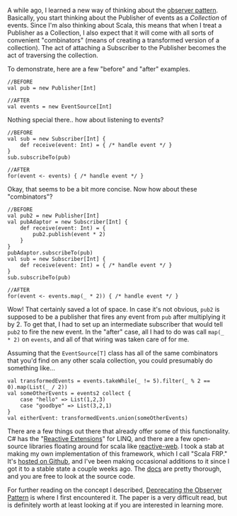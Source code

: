 A while ago, I learned a new way of thinking about the [observer pattern](http://en.wikipedia.org/wiki/Observer_pattern). Basically, you start thinking about the Publisher of events as a *Collection* of events. Since I'm also thinking about Scala, this means that when I treat a Publisher as a Collection, I also expect that it will come with all sorts of convenient "combinators" (means of creating a transformed version of a collection). The act of attaching a Subscriber to the Publisher becomes the act of traversing the collection.

To demonstrate, here are a few "before" and "after" examples.

	//BEFORE
	val pub = new Publisher[Int]

	//AFTER
	val events = new EventSource[Int]

Nothing special there.. how about listening to events?

	//BEFORE
	val sub = new Subscriber[Int] {
		def receive(event: Int) = { /* handle event */ }
	}
	sub.subscribeTo(pub)

	//AFTER
	for(event <- events) { /* handle event */ }

Okay, that seems to be a bit more concise. Now how about these "combinators"?

	//BEFORE
	val pub2 = new Publisher[Int]
	val pubAdaptor = new Subscriber[Int] {
		def receive(event: Int) = {
			pub2.publish(event * 2)
		}
	}
	pubAdaptor.subscribeTo(pub)
	val sub = new Subscriber[Int] {
		def receive(event: Int) = { /* handle event */ }
	}
	sub.subscribeTo(pub)

	//AFTER
	for(event <- events.map(_ * 2)) { /* handle event */ }

Wow! That certainly saved a lot of space. In case it's not obvious, `pub2` is supposed to be a publisher that fires any event from `pub` after multiplying it by 2. To get that, I had to set up an intermediate subscriber that would tell `pub2` to fire the new event. In the "after" case, all I had to do was call `map(_ * 2)` on `events`, and all of that wiring was taken care of for me.

Assuming that the `EventSource[T]` class has all of the same combinators that you'd find on any other scala collection, you could presumably do something like...

	val transformedEvents = events.takeWhile(_ != 5).filter(_ % 2 == 0).map(List(_ / 2))
	val someOtherEvents = events2 collect {
		case "hello" => List(1,2,3)
		case "goodbye" => List(3,2,1)
	}
	val eitherEvent: transformedEvents.union(someOtherEvents)

There are a few things out there that already offer some of this functionality. C# has the "[Reactive Extensions](http://msdn.microsoft.com/en-us/data/gg577609.aspx)" for LINQ, and there are a few open-source libraries floating around for scala like [reactive-web](http://reactive-web.tk/). I took a stab at making my own implementation of this framework, which I call "Scala FRP." It's [hosted on Github](https://github.com/dylemma/scala.frp), and I've been making occasional additions to it since I got it to a stable state a couple weeks ago. The [docs](http://dylemma.github.com/scala.frp/) are pretty thorough, and you are free to look at the source code.

For further reading on the concept I described, [Deprecating the Observer Pattern](http://lampwww.epfl.ch/~imaier/pub/DeprecatingObserversTR2010.pdf) is where I first encountered it. The paper is a very difficult read, but is definitely worth at least looking at if you are interested in learning more.